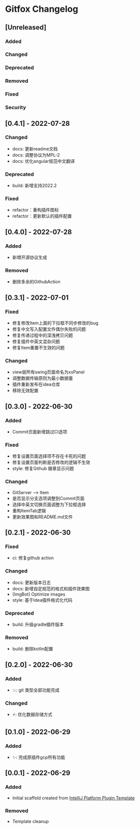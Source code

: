 <!-- Keep a Changelog guide -> https://keepachangelog.com -->

# Gitfox Changelog

## [Unreleased]

### Added

### Changed

### Deprecated

### Removed

### Fixed

### Security

## [0.4.1] - 2022-07-28

### Changed

- docs: 更新readme文档
- docs: 调整协议为MPL-2
- docs: 优化angular规范中文翻译

### Deprecated

- build: 新增支持2022.2

### Fixed

- refactor：重构插件图标
- refactor：更新默认的插件配置

## [0.4.0] - 2022-07-28
### Added
- 新增开源协议生成

### Removed
- 删除多余的GithubAction

## [0.3.1] - 2022-07-01
### Fixed
- 修复修改Item上面的下拉框不同步修改的bug
- 修复中文写入配置文件偶尔失败的问题
- 修复传递过程中的深浅拷贝问题
- 修复插件中英文混杂问题
- 修复Item重置不生效的问题

### Changed
- view层所有swing页面命名为xxPanel
- 调整数据传输原则为最小数据量
- 插件重新发布在idea仓库
- 移除无效配置

## [0.3.0] - 2022-06-30
### Added
- Commit页面新增跳过CI选项

### Fixed
- 修复设置页面选择项不存在卡死的问题
- 修复设置页面判断是否修改的逻辑不生效
- style: 修复Github 徽章显示问题

### Changed
- GitServer --> Item
- 是否显示分支选项调整到Commit页面
- 选择中英文切换页面调整为下拉框选择
- 重构ItemTab逻辑
- 更新效果图和README.md文件

## [0.2.1] - 2022-06-30
### Fixed
- ci: 修复github action

### Changed
- docs: 更新版本日志
- docs: 新增自定规范的格式和插件效果图
- [ImgBot] Optimize images
- style: 基于Idea插件格式化代码

### Deprecated
- build: 升级gradle插件版本

### Removed
- build: 删除kotlin配置

## [0.2.0] - 2022-06-30
### Added
- 💥: git 类型全部功能完成

### Changed
- ⚡️: 优化数据存储方式

## [0.1.0] - 2022-06-29
### Added
- ✨: 完成原插件gcp所有功能

## [0.0.1] - 2022-06-29
### Added
- Initial scaffold created
  from [IntelliJ Platform Plugin Template](https://github.com/JetBrains/intellij-platform-plugin-template)

### Removed
- Template cleanup
